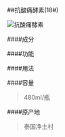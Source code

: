 ##抗酸痛酵素(18#)

![抗酸痛酵素](images/018_mark.jpg)

####成分
>

####功能
>

####用法
>

####容量
>480ml/瓶

####原产地
>泰国净土村 